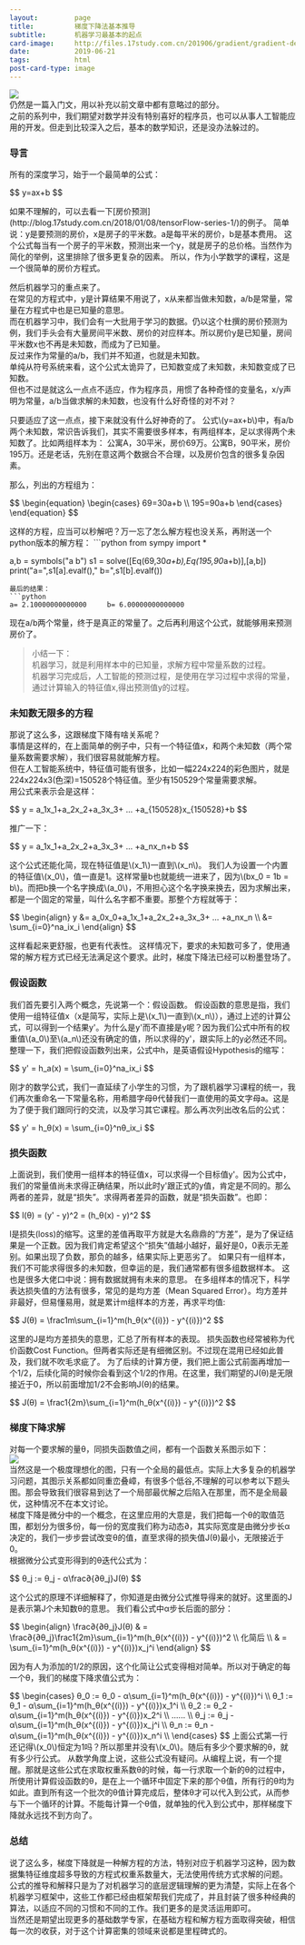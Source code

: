 ```yaml
---
layout:         page
title:          梯度下降法基本推导
subtitle:       机器学习最基本的起点
card-image:		http://files.17study.com.cn/201906/gradient/gradient-descent.jpeg
date:           2019-06-21
tags:           html
post-card-type: image
---
```

<script src='https://cdnjs.cloudflare.com/ajax/libs/mathjax/2.7.2/MathJax.js?config=TeX-MML-AM_CHTML'></script>
![](http://files.17study.com.cn/201906/gradient/gradient-descent.jpeg)  
仍然是一篇入门文，用以补充以前文章中都有意略过的部分。  
之前的系列中，我们期望对数学并没有特别喜好的程序员，也可以从事人工智能应用的开发。但走到比较深入之后，基本的数学知识，还是没办法躲过的。  

### 导言
所有的深度学习，始于一个最简单的公式：  
<p>
$$ y=ax+b $$
</p>
如果不理解的，可以去看一下[房价预测](http://blog.17study.com.cn/2018/01/08/tensorFlow-series-1/)的例子。  
简单说：y是要预测的房价，x是房子的平米数。a是每平米的房价，b是基本费用。  
这个公式每当有一个房子的平米数，预测出来一个y，就是房子的总价格。当然作为简化的举例，这里排除了很多更复杂的因素。  
所以，作为小学数学的课程，这是一个很简单的房价方程式。  

然后机器学习的重点来了。  
在常见的方程式中，y是计算结果不用说了，x从来都当做未知数，a/b是常量，常量在方程式中也是已知量的意思。  
而在机器学习中，我们会有一大批用于学习的数据。仍以这个杜撰的房价预测为例，我们手头会有大量房间平米数、房价的对应样本。所以房价y是已知量，房间平米数x也不再是未知数，而成为了已知量。  
反过来作为常量的a/b，我们并不知道，也就是未知数。  
单纯从符号系统来看，这个公式太诡异了，已知数变成了未知数，未知数变成了已知数。  
但也不过是就这么一点点不适应，作为程序员，用惯了各种奇怪的变量名，x/y声明为常量，a/b当做求解的未知数，也没有什么好奇怪的对不对？  
<p>
只要适应了这一点点，接下来就没有什么好神奇的了。  
公式\(y=ax+b\)中，有a/b两个未知数，常识告诉我们，其实不需要很多样本，有两组样本，足以求得两个未知数了。比如两组样本为：  
公寓A，30平米，房价69万。公寓B，90平米，房价195万。还是老话，先别在意这两个数据合不合理，以及房价包含的很多复杂因素。</p>  
那么，列出的方程组为：  
<p>
$$ 
   \begin{equation}
   \begin{cases}
   69=30a+b \\
   195=90a+b
   \end{cases}
    \end{equation}
$$
</p>
这样的方程，应当可以秒解吧？万一忘了怎么解方程也没关系，再附送一个python版本的解方程：  
```python
from sympy import *

a,b = symbols("a b")
s1 = solve([Eq(69,30*a+b),Eq(195,90*a+b)],[a,b])
print("a=",s1[a].evalf(),"    b=",s1[b].evalf())
```
最后的结果：  
```python
a= 2.10000000000000     b= 6.00000000000000
```
现在a/b两个常量，终于是真正的常量了。之后再利用这个公式，就能够用来预测房价了。  

> 小结一下：  
> 机器学习，就是利用样本中的已知量，求解方程中常量系数的过程。  
> 机器学习完成后，人工智能的预测过程，是使用在学习过程中求得的常量，通过计算输入的特征值x,得出预测值y的过程。

### 未知数无限多的方程
那说了这么多，这跟梯度下降有啥关系呢？  
事情是这样的，在上面简单的例子中，只有一个特征值x，和两个未知数（两个常量系数需要求解），我们很容易就能解方程。  
但在人工智能系统中，特征值可能有很多，比如一幅224x224的彩色图片，就是224x224x3(色深)=150528个特征值。至少有150529个常量需要求解。  
用公式来表示会是这样：  
<p>
$$
y = a_1x_1+a_2x_2+a_3x_3+ ... +a_{150528}x_{150528}+b
$$
</p>
推广一下：
<p>
$$
y = a_1x_1+a_2x_2+a_3x_3+ ... +a_nx_n+b
$$
</p>
<p>
这个公式还能化简，现在特征值是\(x_1\)一直到\(x_n\)。  
我们人为设置一个内置的特征值\(x_0\)，值一直是1。这样常量b也就能统一进来了，因为\(bx_0 = 1b = b\)。而把b换一个名字换成\(a_0\)，不用担心这个名字换来换去，因为求解出来，都是一个固定的常量，叫什么名字都不重要。那整个方程就等于：  
</p>
<p>$$
\begin{align}
y &= a_0x_0+a_1x_1+a_2x_2+a_3x_3+ ... +a_nx_n \\
 &= \sum_{i=0}^na_ix_i
\end{align}
$$</p>
这样看起来更舒服，也更有代表性。  
这样情况下，要求的未知数可多了，使用通常的解方程方式已经无法满足这个要求。此时，梯度下降法已经可以粉墨登场了。  

### 假设函数
<p>我们首先要引入两个概念，先说第一个：假设函数。
假设函数的意思是指，我们使用一组特征值x（x是简写，实际上是\(x_1\)一直到\(x_n\)），通过上述的计算公式，可以得到一个结果y'。为什么是y'而不直接是y呢？因为我们公式中所有的权重值\(a_0\)至\(a_n\)还没有确定的值，所以求得的y'，跟实际上的y必然还不同。  
整理一下，我们把假设函数列出来，公式中h，是英语假设Hypothesis的缩写：  
</p>
<p>$$
y' = h_a(x) = \sum_{i=0}^na_ix_i
$$</p>
刚才的数学公式，我们一直延续了小学生的习惯，为了跟机器学习课程的统一，我们再次重命名一下常量名称，用希腊字母θ代替我们一直使用的英文字母a。这是为了便于我们跟同行的交流，以及学习其它课程。那么再次列出改名后的公式：  
<p>$$
y' = h_θ(x) = \sum_{i=0}^nθ_ix_i
$$</p>

### 损失函数
上面说到，我们使用一组样本的特征值x，可以求得一个目标值y'。因为公式中，我们的常量值尚未求得正确结果，所以此时y'跟正式的y值，肯定是不同的。那么两者的差异，就是“损失”。求得两者差异的函数，就是“损失函数”。也即：  
<p>$$
l(θ) = (y' - y)^2 = (h_θ(x) - y)^2
$$</p>
l是损失(loss)的缩写。这里的差值再取平方就是大名鼎鼎的“方差”，是为了保证结果是一个正数。因为我们肯定希望这个“损失”值越小越好，最好是0，0表示无差别。如果出现了负数，那负的越多，结果实际上更恶劣了。  
如果只有一组样本，我们不可能求得很多的未知数，但幸运的是，我们通常都有很多组数据样本。  
这也是很多大佬口中说：拥有数据就拥有未来的意思。  
在多组样本的情况下，科学表达损失值的方法有很多，常见的是均方差（Mean Squared Error）。均方差并非最好，但易懂易用，就是累计m组样本的方差，再求平均值:  
<p>$$
J(θ) = \frac1m\sum_{i=1}^m(h_θ(x^{(i)}) - y^{(i)})^2
$$</p>
这里的J是均方差损失的意思，汇总了所有样本的表现。  
损失函数也经常被称为代价函数Cost Function。但两者实际还是有细微区别。不过现在混用已经如此普及，我们就不吹毛求疵了。  
为了后续的计算方便，我们把上面公式前面再增加一个1/2，后续化简的时候你会看到这个1/2的作用。在这里，我们期望的J(θ)是无限接近于0，所以前面增加1/2不会影响J(θ)的结果。  
<p>$$
J(θ) = \frac1{2m}\sum_{i=1}^m(h_θ(x^{(i)}) - y^{(i)})^2
$$</p>

### 梯度下降求解  
对每一个要求解的量θ，同损失函数值之间，都有一个函数关系图示如下：  
![](http://files.17study.com.cn/201906/gradient/theta.png)  
当然这是一个极度理想化的图，只有一个全局的最低点。实际上大多复杂的机器学习问题，其图示关系都如同重峦叠嶂，有很多个低谷,不理解的可以参考以下题头图。那会导致我们很容易到达了一个局部最优解之后陷入在那里，而不是全局最优，这种情况不在本文讨论。  
梯度下降是微分中的一个概念，在这里应用的大意是，我们把每一个θ的取值范围，都划分为很多份，每一份的宽度我们称为动态∂，其实际宽度是由微分步长α决定的，我们一步步尝试改变θ的值，直至求得的损失值J(θ)最小，无限接近于0。  
根据微分公式变形得到的θ迭代公式为：
<p>$$
θ_j := θ_j - α\frac∂{∂θ_j}J(θ)
$$</p>
这个公式的原理不详细解释了，你知道是由微分公式推导得来的就好。这里面的J是表示第J个未知数θ的意思。  
我们看公式中α步长后面的部分：  
<p>$$
\begin{align}
\frac∂{∂θ_j}J(θ) & = \frac∂{∂θ_j}\frac1{2m}\sum_{i=1}^m(h_θ(x^{(i)}) - y^{(i)})^2 \\
        化简后 \\
                & = \sum_{i=1}^m(h_θ(x^{(i)}) - y^{(i)})x_j^i
\end{align}
$$</p>
因为有人为添加的1/2的原因，这个化简让公式变得相对简单。所以对于确定的每一个θ，我们的梯度下降求值公式为：  
<p>$$
\begin{cases}
θ_0 := θ_0 - α\sum_{i=1}^m(h_θ(x^{(i)}) - y^{(i)})^i \\
θ_1 := θ_1 - α\sum_{i=1}^m(h_θ(x^{(i)}) - y^{(i)})x_1^i \\
θ_2 := θ_2 - α\sum_{i=1}^m(h_θ(x^{(i)}) - y^{(i)})x_2^i \\
...... \\
θ_j := θ_j - α\sum_{i=1}^m(h_θ(x^{(i)}) - y^{(i)})x_j^i \\
θ_n := θ_n - α\sum_{i=1}^m(h_θ(x^{(i)}) - y^{(i)})x_n^i \\
\end{cases}
$$
上面公式第一行还记得\(x_0\)恒定为1吗？所以那里并没有\(x_0\)。随后有多少个要求解的θ，就有多少行公式。  
从数学角度上说，这些公式没有疑问。从编程上说，有一个提醒。那就是这些公式在求取权重系数θ的时候，每一行求取一个新的θ的过程中，所使用计算假设函数的θ，是在上一个循环中固定下来的那个θ值，所有行的θ均为如此。直到所有这一个批次的θ值计算完成后，整体θ才可以代入到公式，从而参与下一个循环的计算。不能每计算一个θ值，就单独的代入到公式中，那样梯度下降就永远找不到方向了。</p>
  
### 总结
说了这么多，梯度下降就是一种解方程的方法，特别对应于机器学习这种，因为数据集特征维度超多导致的方程式权重系数量大，无法使用传统方式求解的问题。  
公式的推导和解释只是为了对机器学习的底层逻辑理解的更为清楚，实际上在各个机器学习框架中，这些工作都已经由框架帮我们完成了，并且封装了很多种经典的算法，以适应不同的习惯和不同的工作。我们更多的是灵活运用即可。  
当然还是期望出现更多的基础数学专家，在基础方程和解方程方面取得突破，相信每一次的收获，对于这个计算密集的领域来说都是里程碑式的。  



